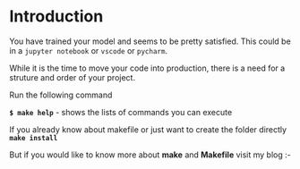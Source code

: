 # Introduction

You have trained your model and seems to be pretty satisfied. This could be in a `jupyter notebook` or `vscode` or `pycharm`.

While it is the time to move your code into production, there is a need for a struture and order of your project. 




Run the following command

**`$ make help`**  - shows the lists of commands you can execute

If you already know about makefile or just want to create the folder directly
**`make install`**



But if you would like to know more about **make** and **Makefile** visit my blog :-







